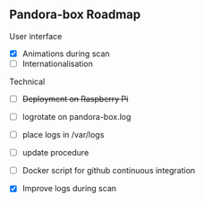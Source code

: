 Pandora-box Roadmap
-------------------

User interface

- [x] Animations during scan
- [ ] Internationalisation

Technical

- [ ] ~~Deployment on Raspberry Pi~~
- [ ] logrotate on pandora-box.log
- [ ] place logs in /var/logs
- [ ] update procedure
- [ ] Docker script for github continuous integration
- [x] Improve logs during scan

